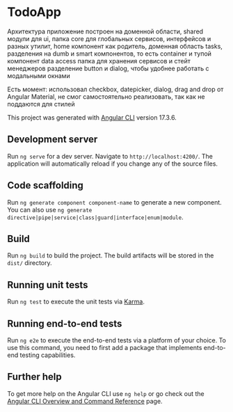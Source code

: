# TodoApp

Архитектура приложение построен на доменной области, shared модули для ui,
папка core для глобальных сервисов, интерфейсов и разных утилит,
home компонент как родитель,
доменная область tasks,
разделения на dumb и smart компонентов, то есть container и тупой компонент
data access папка для хранения сервисов и стейт менеджеров
разделение button и dialog, чтобы удобнее работать с модальными окнами

Есть момент:
использовал checkbox, datepicker, dialog, drag and drop от Angular Material,
не смог самостоятельно реализовать, так как не поддаются для стилей

This project was generated with [Angular CLI](https://github.com/angular/angular-cli) version 17.3.6.

## Development server

Run `ng serve` for a dev server. Navigate to `http://localhost:4200/`. The application will automatically reload if you change any of the source files.

## Code scaffolding

Run `ng generate component component-name` to generate a new component. You can also use `ng generate directive|pipe|service|class|guard|interface|enum|module`.

## Build

Run `ng build` to build the project. The build artifacts will be stored in the `dist/` directory.

## Running unit tests

Run `ng test` to execute the unit tests via [Karma](https://karma-runner.github.io).

## Running end-to-end tests

Run `ng e2e` to execute the end-to-end tests via a platform of your choice. To use this command, you need to first add a package that implements end-to-end testing capabilities.

## Further help

To get more help on the Angular CLI use `ng help` or go check out the [Angular CLI Overview and Command Reference](https://angular.io/cli) page.

